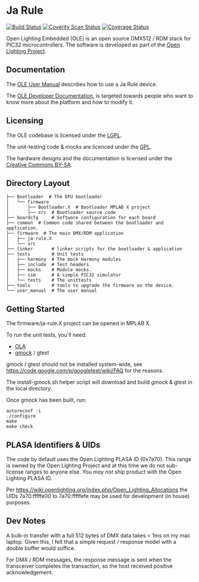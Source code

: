# Ja Rule
[![Build Status](https://travis-ci.org/OpenLightingProject/ja-rule.svg?branch=master)](https://travis-ci.org/OpenLightingProject/ja-rule) [![Coverity Scan Status](https://scan.coverity.com/projects/3938/badge.svg)](https://scan.coverity.com/projects/3938) [![Coverage Status](https://coveralls.io/repos/OpenLightingProject/ja-rule/badge.svg?branch=master&service=github)](https://coveralls.io/github/OpenLightingProject/ja-rule?branch=master)

Open Lighting Embedded (OLE) is an open source DMX512 / RDM stack for PIC32
microcontrollers. The software is developed as part of the
[Open Lighting Project](https://www.openlighting.org/).

## Documentation

The [OLE User Manual](http://docs.openlighting.org/ole/manual/latest/) 
describes how to use a Ja Rule device.

The [OLE Developer
Documentation](https://docs.openlighting.org/ole/doc/latest/), is targeted
towards people who want to know more about the platform and how to modify it.

## Licensing

The OLE codebase is licensed under the
[LGPL](http://www.gnu.org/licenses/lgpl.html).

The unit-testing code & mocks are licenced under the
[GPL](http://www.gnu.org/licenses/gpl.html).

The hardware designs and the documentation is licensed under the
[Creative Commons BY-SA](https://creativecommons.org/licenses/by-sa/3.0/us/).

## Directory Layout

```
├── Bootloader  # The DFU bootloader
│   └── firmware
│       ├── Bootloader.X  # Bootloader MPLAB X project
│       ├── src  # Bootloader source code
├── boardcfg     # Software configuration for each board
├── common  # Common code shared between the bootloader and application.
├── firmware  # The main DMX/RDM application
│   ├── ja-rule.X
│   └── src
├── linker       # linker scripts for the bootloader & application
├── tests        # Unit tests
│   ├── harmony  # The mock Harmony modules
│   ├── include  # Test headers
│   ├── mocks    # Module mocks.
│   ├── sim      # A simple PIC32 simulator
│   └── tests    # The unittests
├── tools        # tools to upgrade the firmware on the device.
└── user_manual  # The user manual
```

## Getting Started

The firmware/ja-rule.X project can be opened in MPLAB X.

To run the unit tests, you'll need:
 - [OLA](https://www.openlighting.org/ola/getting-started/)
 - [gmock](https://code.google.com/p/googlemock/) / gtest

gmock / gtest should not be installed system-wide, see
https://code.google.com/p/googletest/wiki/FAQ for the reasons.

The install-gmock.sh helper script will download and build gmock & gtest in the
local directory.

Once gmock has been built, run:

```
autoreconf -i
./configure
make
make check
```

## PLASA Identifiers & UIDs

The code by default uses the Open Lighting PLASA ID (0x7a70). This range is
owned by the Open Lighting Project and at this time we do not sub-license
ranges to anyone else. You *may not* ship product with the Open Lighting
PLASA ID.

Per https://wiki.openlighting.org/index.php/Open_Lighting_Allocations the
UIDs 7a70:fffffe00 to 7a70:fffffefe may be used for development (in house)
purposes.

## Dev Notes

A bulk-in transfer with a full 512 bytes of DMX data takes < 1ms on my mac
laptop. Given this, I felt that a simple request / response model with a double
buffer would suffice.

For DMX / RDM messages, the response message is sent when the transceiver
completes the transaction, so the host received positive acknowledgement.
